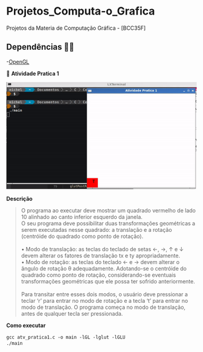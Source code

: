 # Projetos_Computa-o_Grafica
Projetos da Materia de Computação Gráfica - [BCC35F]

## Dependências :running_man:
-[OpenGL](https://opengl.br.jaleco.com/)

:pencil: **Atividade Pratica 1**
<p align="center">
  <img src="/imgs/atv_1.gif">
</p>

**Descrição**

> O programa ao executar deve mostrar um quadrado vermelho de lado 10 alinhado
ao canto inferior esquerdo da janela.
<br>O seu programa deve possibilitar duas transformações geométricas a serem executadas nesse quadrado: a translação e a rotação (centróide do quadrado como ponto de rotação).
<br><br>• Modo de translação: as teclas do teclado de setas ←, →, ↑ e ↓ devem alterar os fatores de translação tx e ty apropriadamente.
<br>• Modo de rotação: as teclas do teclado ← e → devem alterar o ângulo de rotação θ adequadamente. Adotando-se o centróide do quadrado como ponto de rotação, considerando-se eventuais transformações geométricas que ele possa ter sofrido anteriormente.
<br><br>Para transitar entre esses dois modos, o usuário deve pressionar a teclar ‘r’ para entrar no modo de rotação e a tecla ‘t’ para entrar no modo de translação. O programa começa no modo de translação, antes de qualquer tecla ser pressionada.

**Como executar**

	gcc atv_pratica1.c -o main -lGL -lglut -lGLU
	./main

